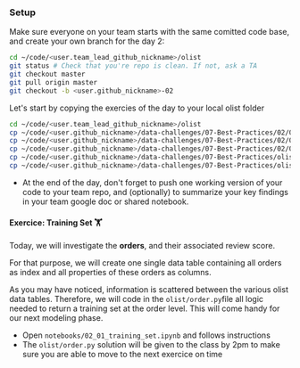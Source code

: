 ### Setup

Make sure everyone on your team starts with the same comitted code base, and create your own branch for the day 2:

```bash
cd ~/code/<user.team_lead_github_nickname>/olist
git status # Check that you're repo is clean. If not, ask a TA
git checkout master
git pull origin master
git checkout -b <user.github_nickname>-02
```

Let's start by copying the exercies of the day to your local olist folder

```bash
cd ~/code/<user.team_lead_github_nickname>/olist
cp ~/code/<user.github_nickname>/data-challenges/07-Best-Practices/02/01-Training-Set/training_set.ipynb notebooks/02_01_training_set.ipynb
cp ~/code/<user.github_nickname>/data-challenges/07-Best-Practices/02/02-Multivariate-Regression/multivariate_regression.ipynb notebooks/02_02_multivariate_regression.ipynb
cp ~/code/<user.github_nickname>/data-challenges/07-Best-Practices/02/03-Reviews-Translator/review_translator.ipynb notebooks/02_03_review_translator.ipynb
cp ~/code/<user.github_nickname>/data-challenges/07-Best-Practices/olist/order.py olist/order.py
cp ~/code/<user.github_nickname>/data-challenges/07-Best-Practices/olist/utils.py olist/utils.py
```
- At the end of the day, don't forget to push one working version of your code to your team repo, and (optionally) to summarize your key findings in your team google doc or shared notebook.

#### Exercice: Training Set 🏋️‍

Today, we will investigate the **orders**, and their associated review score.

For that purpose, we will create one single data table containing all orders as index and all properties of these orders as columns.

As you may have noticed, information is scattered between the various olist data tables. Therefore, we will code in the `olist/order.py`file all logic needed to return a training set at the order level. This will come handy for our next modeling phase.

- Open `notebooks/02_01_training_set.ipynb` and follows instructions
- The `olist/order.py` solution will be given to the class by 2pm to make sure you are able to move to the next exercice on time
